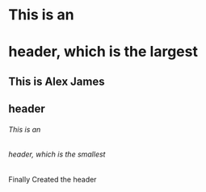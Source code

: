 # This is an <h1> header, which is the largest
## This is Alex James<h2> header
###### This is an <h6> header, which is the smallest
  Finally Created the header
